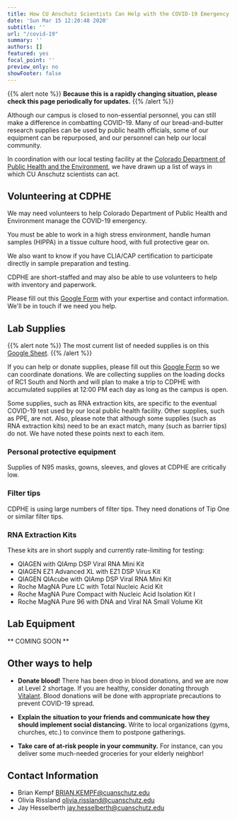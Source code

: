 ```yaml
---
title: How CU Anschutz Scientists Can Help with the COVID-19 Emergency
date: 'Sun Mar 15 12:20:48 2020'
subtitle: ''
url: "/covid-19"
summary: ''
authors: []
featured: yes
focal_point: ''
preview_only: no
showFooter: false
---
```


{{% alert note %}}
**Because this is a rapidly changing situation, please check this page periodically for updates.**
{{% /alert %}}

Although our campus is closed to non-essential personnel, you can still make a difference in combatting COVID-19. Many of our bread-and-butter research supplies can be used by public health officials, some of our equipment can be repurposed, and our personnel can help our local community.

In coordination with our local testing facility at the [Colorado Department of Public Health and the Environment](https://www.colorado.gov/cdphe), we have drawn up a list of ways in which CU Anschutz scientists can act. 

## Volunteering at CDPHE

We may need volunteers to help Colorado Department of Public Health and Environment manage the COVID-19 emergency. 

You must be able to work in a high stress environment, handle human samples (HIPPA) in a tissue culture hood, with full protective gear on.

We also want to know if you have CLIA/CAP certification to participate directly in sample preparation and testing.

CDPHE are short-staffed and may also be able to use volunteers to help with inventory and paperwork.

Please fill out this [Google Form](https://forms.gle/kJLZNnPznXLq7SM76) with your expertise and contact information. We'll be in touch if we need you help.

## Lab Supplies

{{% alert note %}}
The most current list of needed supplies is on this [Google Sheet](https://docs.google.com/spreadsheets/d/1kHaE2AnRYQj_91f5Lwq891R44S9v79KMXDu-G_VkP9M/edit#gid=161763722).
{{% /alert %}}

If you can help or donate supplies, please fill out this [Google Form](https://forms.gle/UBLnYPnci1JKQP7X8) so we can coordinate donations. We are collecting supplies on the loading docks of RC1 South and North and will plan to make a trip to CDPHE with accumulated supplies at 12:00 PM each day as long as the campus is open.

Some supplies, such as RNA extraction kits, are specific to the eventual COVID-19 test used by our local public health facility. Other supplies, such as PPE, are not. Also, please note that although some supplies (such as RNA extraction kits) need to be an exact match, many (such as barrier tips) do not. We have noted these points next to each item. 

### Personal protective equipment

Supplies of N95 masks, gowns, sleeves, and gloves at CDPHE are critically low.

### Filter tips

CDPHE is using large numbers of filter tips. They need donations of Tip One or similar filter tips.

### RNA Extraction Kits

These kits are in short supply and currently rate-limiting for testing:

- QIAGEN with QIAmp DSP Viral RNA Mini Kit
- QIAGEN EZ1 Advanced XL with EZ1 DSP Virus Kit
- QIAGEN QIAcube with QIAmp DSP Viral RNA Mini Kit
- Roche MagNA Pure LC with Total Nucleic Acid Kit
- Roche MagNA Pure Compact with Nucleic Acid Isolation Kit I
- Roche MagNA Pure 96 with DNA and Viral NA Small Volume Kit

## Lab Equipment 

** COMING SOON **

## Other ways to help

-	**Donate blood!** There has been drop in blood donations, and we are now at Level 2 shortage. If you are healthy, consider donating through [Vitalant](https://vitalant.org). Blood donations will be done with appropriate precautions to prevent COVID-19 spread.

-	**Explain the situation to your friends and communicate how they should implement social distancing.** Write to local organizations (gyms, churches, etc.) to convince them to postpone gatherings. 

-	**Take care of at-risk people in your community.** For instance, can you deliver some much-needed groceries for your elderly neighbor!

## Contact Information

- Brian Kempf <BRIAN.KEMPF@cuanschutz.edu>
- Olivia Rissland <olivia.rissland@cuanschutz.edu>
- Jay Hesselberth <jay.hesselberth@cuanschutz.edu>
